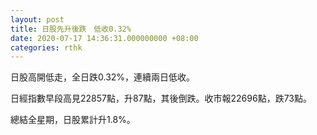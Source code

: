 ```yaml
---
layout: post
title: 日股先升後跌　低收0.32%
date: 2020-07-17 14:36:31.000000000 +08:00
categories: rthk
---
```


日股高開低走，全日跌0.32%，連續兩日低收。

日經指數早段高見22857點，升87點，其後倒跌。收市報22696點，跌73點。

總結全星期，日股累計升1.8%。
